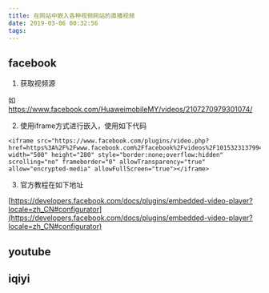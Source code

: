 ```yaml
---
title: 在网站中嵌入各种视频网站的直播视频
date: 2019-03-06 00:32:56
tags:
---
```


## facebook
1. 获取视频源

如 https://www.facebook.com/HuaweimobileMY/videos/2107270979301074/

2. 使用iframe方式进行嵌入，使用如下代码
```
<iframe src="https://www.facebook.com/plugins/video.php?href=https%3A%2F%2Fwww.facebook.com%2Ffacebook%2Fvideos%2F10153231379946729%2F&width=500&show_text=false&height=280&appId" width="500" height="280" style="border:none;overflow:hidden" scrolling="no" frameborder="0" allowTransparency="true" allow="encrypted-media" allowFullScreen="true"></iframe>
```
3. 官方教程在如下地址

[https://developers.facebook.com/docs/plugins/embedded-video-player?locale=zh_CN#configurator](https://developers.facebook.com/docs/plugins/embedded-video-player?locale=zh_CN#configurator)


## youtube

## iqiyi

